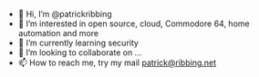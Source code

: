 - 👋 Hi, I’m @patrickribbing
- 👀 I’m interested in open source, cloud, Commodore 64, home automation and more
- 🌱 I’m currently learning security
- 💞️ I’m looking to collaborate on ...
- 📫 How to reach me, try my mail patrick@ribbing.net

<!---
patrickribbing/patrickribbing is a ✨ special ✨ repository because its `README.md` (this file) appears on your GitHub profile.
You can click the Preview link to take a look at your changes.
--->

